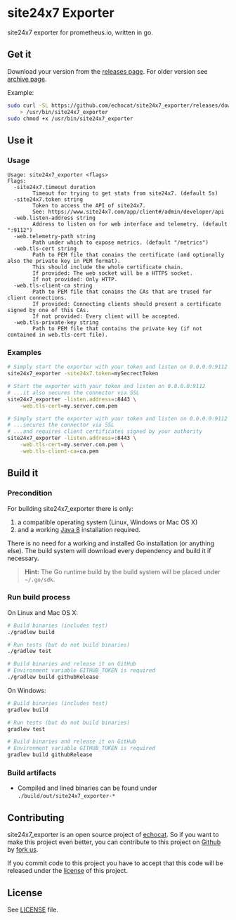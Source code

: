 # site24x7 Exporter

site24x7 exporter for prometheus.io, written in go.

## Get it

Download your version from the [releases page](https://github.com/echocat/site24x7_exporter/releases/latest). For older version see [archive page](https://github.com/echocat/site24x7_exporter/releases).

Example:
```bash
sudo curl -SL https://github.com/echocat/site24x7_exporter/releases/download/v0.1.0/site24x7_exporter-linux-amd64 \
    > /usr/bin/site24x7_exporter
sudo chmod +x /usr/bin/site24x7_exporter
```

## Use it

### Usage

```
Usage: site24x7_exporter <flags>
Flags:
  -site24x7.timeout duration
        Timeout for trying to get stats from site24x7. (default 5s)
  -site24x7.token string
        Token to access the API of site24x7.
        See: https://www.site24x7.com/app/client#/admin/developer/api
  -web.listen-address string
        Address to listen on for web interface and telemetry. (default ":9112")
  -web.telemetry-path string
        Path under which to expose metrics. (default "/metrics")
  -web.tls-cert string
        Path to PEM file that conains the certificate (and optionally also the private key in PEM format).
        This should include the whole certificate chain.
        If provided: The web socket will be a HTTPS socket.
        If not provided: Only HTTP.
  -web.tls-client-ca string
        Path to PEM file that conains the CAs that are trused for client connections.
        If provided: Connecting clients should present a certificate signed by one of this CAs.
        If not provided: Every client will be accepted.
  -web.tls-private-key string
        Path to PEM file that contains the private key (if not contained in web.tls-cert file).
```

### Examples

```bash
# Simply start the exporter with your token and listen on 0.0.0.0:9112
site24x7_exporter -site24x7.token=mySecrectToken

# Start the exporter with your token and listen on 0.0.0.0:9112
# ...it also secures the connector via SSL 
site24x7_exporter -listen.address=:8443 \
    -web.tls-cert=my.server.com.pem

# Simply start the exporter with your token and listen on 0.0.0.0:9112
# ...secures the connector via SSL
# ...and requires client certificates signed by your authority
site24x7_exporter -listen.address=:8443 \
    -web.tls-cert=my.server.com.pem \
    -web.tls-client-ca=ca.pem
```

## Build it

### Precondition

For building site24x7_exporter there is only:

1. a compatible operating system (Linux, Windows or Mac OS X)
2. and a working [Java 8](http://www.oracle.com/technetwork/java/javase/downloads/index.html) installation required.

There is no need for a working and installed Go installation (or anything else). The build system will download every dependency and build it if necessary.

> **Hint:** The Go runtime build by the build system will be placed under ``~/.go/sdk``.

### Run build process

On Linux and Mac OS X:
```bash
# Build binaries (includes test)
./gradlew build

# Run tests (but do not build binaries)
./gradlew test

# Build binaries and release it on GitHub
# Environment variable GITHUB_TOKEN is required
./gradlew build githubRelease
```

On Windows:
```bash
# Build binaries (includes test)
gradlew build

# Run tests (but do not build binaries)
gradlew test

# Build binaries and release it on GitHub
# Environment variable GITHUB_TOKEN is required
gradlew build githubRelease
```

### Build artifacts

* Compiled and lined binaries can be found under ``./build/out/site24x7_exporter-*``

## Contributing

site24x7_exporter is an open source project of [echocat](https://echocat.org).
So if you want to make this project even better, you can contribute to this project on [Github](https://github.com/echocat/site24x7_exporter)
by [fork us](https://github.com/echocat/site24x7_exporter/fork).

If you commit code to this project you have to accept that this code will be released under the [license](#license) of this project.


## License

See [LICENSE](LICENSE) file.
